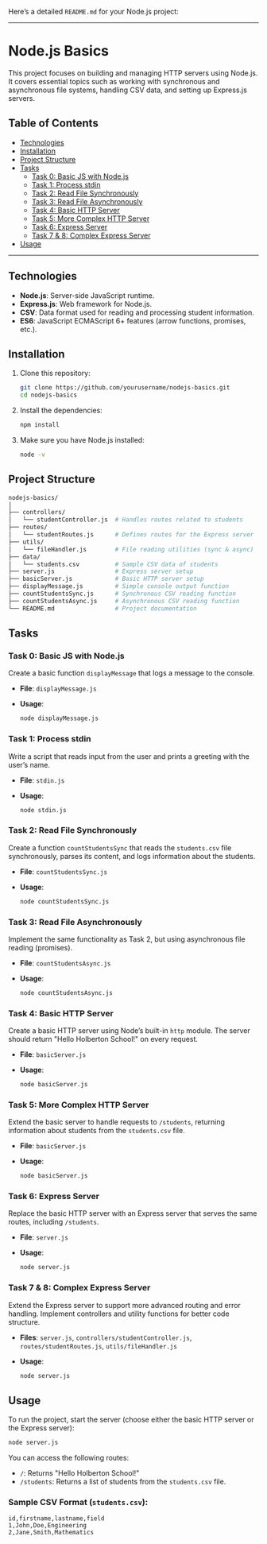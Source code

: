 Here’s a detailed `README.md` for your Node.js project:

---

# Node.js Basics

This project focuses on building and managing HTTP servers using Node.js. It covers essential topics such as working with synchronous and asynchronous file systems, handling CSV data, and setting up Express.js servers.

## Table of Contents

- [Technologies](#technologies)
- [Installation](#installation)
- [Project Structure](#project-structure)
- [Tasks](#tasks)
  - [Task 0: Basic JS with Node.js](#task-0-basic-js-with-nodejs)
  - [Task 1: Process stdin](#task-1-process-stdin)
  - [Task 2: Read File Synchronously](#task-2-read-file-synchronously)
  - [Task 3: Read File Asynchronously](#task-3-read-file-asynchronously)
  - [Task 4: Basic HTTP Server](#task-4-basic-http-server)
  - [Task 5: More Complex HTTP Server](#task-5-more-complex-http-server)
  - [Task 6: Express Server](#task-6-express-server)
  - [Task 7 & 8: Complex Express Server](#task-7--8-complex-express-server)
- [Usage](#usage)

---

## Technologies

- **Node.js**: Server-side JavaScript runtime.
- **Express.js**: Web framework for Node.js.
- **CSV**: Data format used for reading and processing student information.
- **ES6**: JavaScript ECMAScript 6+ features (arrow functions, promises, etc.).

## Installation

1. Clone this repository:

    ```bash
    git clone https://github.com/yourusername/nodejs-basics.git
    cd nodejs-basics
    ```

2. Install the dependencies:

    ```bash
    npm install
    ```

3. Make sure you have Node.js installed:

    ```bash
    node -v
    ```

## Project Structure

```bash
nodejs-basics/
│
├── controllers/
│   └── studentController.js  # Handles routes related to students
├── routes/
│   └── studentRoutes.js      # Defines routes for the Express server
├── utils/
│   └── fileHandler.js        # File reading utilities (sync & async)
├── data/
│   └── students.csv          # Sample CSV data of students
├── server.js                 # Express server setup
├── basicServer.js            # Basic HTTP server setup
├── displayMessage.js         # Simple console output function
├── countStudentsSync.js      # Synchronous CSV reading function
├── countStudentsAsync.js     # Asynchronous CSV reading function
└── README.md                 # Project documentation
```

## Tasks

### Task 0: Basic JS with Node.js

Create a basic function `displayMessage` that logs a message to the console.

- **File**: `displayMessage.js`
- **Usage**:

    ```bash
    node displayMessage.js
    ```

### Task 1: Process stdin

Write a script that reads input from the user and prints a greeting with the user’s name.

- **File**: `stdin.js`
- **Usage**:

    ```bash
    node stdin.js
    ```

### Task 2: Read File Synchronously

Create a function `countStudentsSync` that reads the `students.csv` file synchronously, parses its content, and logs information about the students.

- **File**: `countStudentsSync.js`
- **Usage**:

    ```bash
    node countStudentsSync.js
    ```

### Task 3: Read File Asynchronously

Implement the same functionality as Task 2, but using asynchronous file reading (promises).

- **File**: `countStudentsAsync.js`
- **Usage**:

    ```bash
    node countStudentsAsync.js
    ```

### Task 4: Basic HTTP Server

Create a basic HTTP server using Node’s built-in `http` module. The server should return "Hello Holberton School!" on every request.

- **File**: `basicServer.js`
- **Usage**:

    ```bash
    node basicServer.js
    ```

### Task 5: More Complex HTTP Server

Extend the basic server to handle requests to `/students`, returning information about students from the `students.csv` file.

- **File**: `basicServer.js`
- **Usage**:

    ```bash
    node basicServer.js
    ```

### Task 6: Express Server

Replace the basic HTTP server with an Express server that serves the same routes, including `/students`.

- **File**: `server.js`
- **Usage**:

    ```bash
    node server.js
    ```

### Task 7 & 8: Complex Express Server

Extend the Express server to support more advanced routing and error handling. Implement controllers and utility functions for better code structure.

- **Files**: `server.js`, `controllers/studentController.js`, `routes/studentRoutes.js`, `utils/fileHandler.js`
- **Usage**:

    ```bash
    node server.js
    ```

## Usage

To run the project, start the server (choose either the basic HTTP server or the Express server):

```bash
node server.js
```

You can access the following routes:
- `/`: Returns "Hello Holberton School!"
- `/students`: Returns a list of students from the `students.csv` file.

### Sample CSV Format (`students.csv`):

```csv
id,firstname,lastname,field
1,John,Doe,Engineering
2,Jane,Smith,Mathematics
```